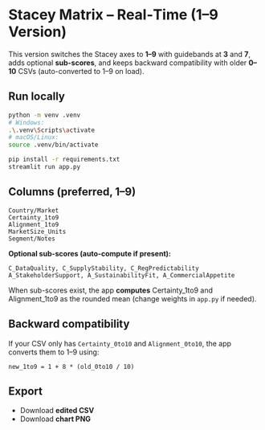 # Stacey Matrix – Real‑Time (1–9 Version)

This version switches the Stacey axes to **1–9** with guidebands at **3** and **7**, adds optional **sub-scores**, and keeps backward compatibility with older **0–10** CSVs (auto-converted to 1–9 on load).

## Run locally
```bash
python -m venv .venv
# Windows:
.\.venv\Scripts\activate
# macOS/Linux:
source .venv/bin/activate

pip install -r requirements.txt
streamlit run app.py
```

## Columns (preferred, 1–9)
```
Country/Market
Certainty_1to9
Alignment_1to9
MarketSize_Units
Segment/Notes
```
**Optional sub-scores (auto-compute if present):**
```
C_DataQuality, C_SupplyStability, C_RegPredictability
A_StakeholderSupport, A_SustainabilityFit, A_CommercialAppetite
```
When sub-scores exist, the app **computes** Certainty_1to9 and Alignment_1to9 as the rounded mean (change weights in `app.py` if needed).

## Backward compatibility
If your CSV only has `Certainty_0to10` and `Alignment_0to10`, the app converts them to 1–9 using:
```
new_1to9 = 1 + 8 * (old_0to10 / 10)
```

## Export
- Download **edited CSV**
- Download **chart PNG**
